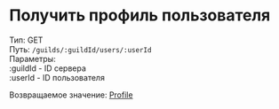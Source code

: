 # Получить профиль пользователя

Тип: GET\
Путь: `/guilds/:guildId/users/:userId`\
Параметры: \
:guildId - ID сервера\
:userId - ID пользователя

Возвращаемое значение: [Profile](../data-types/profile.md)
